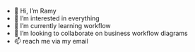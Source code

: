 - 👋 Hi, I’m Ramy
- 👀 I’m interested in everything
- 🌱 I’m currently learning workflow
- 💞️ I’m looking to collaborate on business workflow diagrams
- 📫 reach me via my email

<!---
Ramyategfd/Ramyategfd is a ✨ special ✨ repository because its `README.md` (this file) appears on your GitHub profile.
You can click the Preview link to take a look at your changes.
--->
